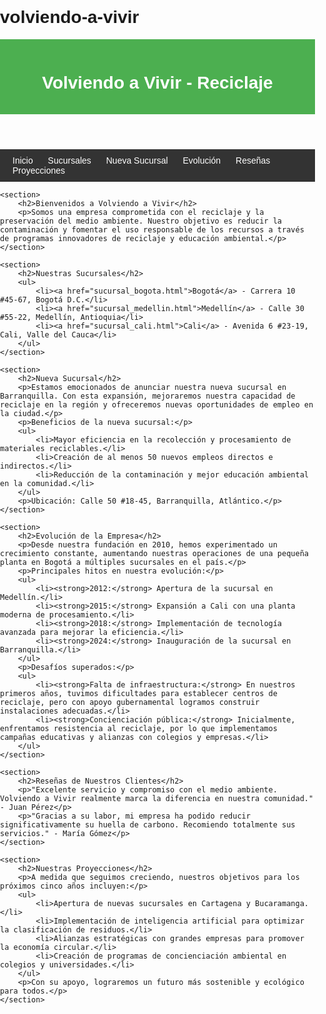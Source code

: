 # volviendo-a-vivir
<!DOCTYPE html>
<html lang="es">
<head>
    <meta charset="UTF-8">
    <meta name="viewport" content="width=device-width, initial-scale=1.0">
    <title>Volviendo a Vivir - Reciclaje</title>
    <style>
        body { font-family: Arial, sans-serif; margin: 0; padding: 0; }
        header { background: #4CAF50; color: white; text-align: center; padding: 15px; }
        nav { background: #333; padding: 10px; }
        nav a { color: white; margin: 10px; text-decoration: none; }
        section { padding: 20px; }
    </style>
</head>
<body>
    <header>
        <h1>Volviendo a Vivir - Reciclaje</h1>
    </header>
    <nav>
        <a href="index.html">Inicio</a>
        <a href="sucursales.html">Sucursales</a>
        <a href="nueva_sucursal.html">Nueva Sucursal</a>
        <a href="evolucion.html">Evolución</a>
        <a href="reseñas.html">Reseñas</a>
        <a href="proyecciones.html">Proyecciones</a>
    </nav>
    
    <section>
        <h2>Bienvenidos a Volviendo a Vivir</h2>
        <p>Somos una empresa comprometida con el reciclaje y la preservación del medio ambiente. Nuestro objetivo es reducir la contaminación y fomentar el uso responsable de los recursos a través de programas innovadores de reciclaje y educación ambiental.</p>
    </section>
    
    <section>
        <h2>Nuestras Sucursales</h2>
        <ul>
            <li><a href="sucursal_bogota.html">Bogotá</a> - Carrera 10 #45-67, Bogotá D.C.</li>
            <li><a href="sucursal_medellin.html">Medellín</a> - Calle 30 #55-22, Medellín, Antioquia</li>
            <li><a href="sucursal_cali.html">Cali</a> - Avenida 6 #23-19, Cali, Valle del Cauca</li>
        </ul>
    </section>
    
    <section>
        <h2>Nueva Sucursal</h2>
        <p>Estamos emocionados de anunciar nuestra nueva sucursal en Barranquilla. Con esta expansión, mejoraremos nuestra capacidad de reciclaje en la región y ofreceremos nuevas oportunidades de empleo en la ciudad.</p>
        <p>Beneficios de la nueva sucursal:</p>
        <ul>
            <li>Mayor eficiencia en la recolección y procesamiento de materiales reciclables.</li>
            <li>Creación de al menos 50 nuevos empleos directos e indirectos.</li>
            <li>Reducción de la contaminación y mejor educación ambiental en la comunidad.</li>
        </ul>
        <p>Ubicación: Calle 50 #18-45, Barranquilla, Atlántico.</p>
    </section>
    
    <section>
        <h2>Evolución de la Empresa</h2>
        <p>Desde nuestra fundación en 2010, hemos experimentado un crecimiento constante, aumentando nuestras operaciones de una pequeña planta en Bogotá a múltiples sucursales en el país.</p>
        <p>Principales hitos en nuestra evolución:</p>
        <ul>
            <li><strong>2012:</strong> Apertura de la sucursal en Medellín.</li>
            <li><strong>2015:</strong> Expansión a Cali con una planta moderna de procesamiento.</li>
            <li><strong>2018:</strong> Implementación de tecnología avanzada para mejorar la eficiencia.</li>
            <li><strong>2024:</strong> Inauguración de la sucursal en Barranquilla.</li>
        </ul>
        <p>Desafíos superados:</p>
        <ul>
            <li><strong>Falta de infraestructura:</strong> En nuestros primeros años, tuvimos dificultades para establecer centros de reciclaje, pero con apoyo gubernamental logramos construir instalaciones adecuadas.</li>
            <li><strong>Concienciación pública:</strong> Inicialmente, enfrentamos resistencia al reciclaje, por lo que implementamos campañas educativas y alianzas con colegios y empresas.</li>
        </ul>
    </section>
    
    <section>
        <h2>Reseñas de Nuestros Clientes</h2>
        <p>"Excelente servicio y compromiso con el medio ambiente. Volviendo a Vivir realmente marca la diferencia en nuestra comunidad." - Juan Pérez</p>
        <p>"Gracias a su labor, mi empresa ha podido reducir significativamente su huella de carbono. Recomiendo totalmente sus servicios." - María Gómez</p>
    </section>
    
    <section>
        <h2>Nuestras Proyecciones</h2>
        <p>A medida que seguimos creciendo, nuestros objetivos para los próximos cinco años incluyen:</p>
        <ul>
            <li>Apertura de nuevas sucursales en Cartagena y Bucaramanga.</li>
            <li>Implementación de inteligencia artificial para optimizar la clasificación de residuos.</li>
            <li>Alianzas estratégicas con grandes empresas para promover la economía circular.</li>
            <li>Creación de programas de concienciación ambiental en colegios y universidades.</li>
        </ul>
        <p>Con su apoyo, lograremos un futuro más sostenible y ecológico para todos.</p>
    </section>
</body>
</html>

    
  
